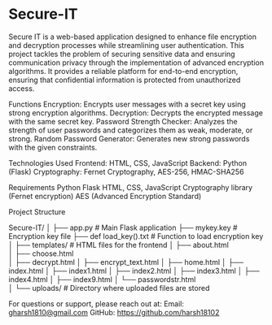 # Secure-IT

Secure IT is a web-based application designed to enhance file encryption and decryption processes while streamlining user authentication. This project tackles the problem of securing sensitive data and ensuring communication privacy through the implementation of advanced encryption algorithms. It provides a reliable platform for end-to-end encryption, ensuring that confidential information is protected from unauthorized access.

Functions
  Encryption: Encrypts user messages with a secret key using strong encryption algorithms.
  Decryption: Decrypts the encrypted message with the same secret key.
  Password Strength Checker: Analyzes the strength of user passwords and categorizes them as weak, moderate, or strong.
  Random Password Generator: Generates new strong passwords with the given constraints.

Technologies Used
  Frontend: HTML, CSS, JavaScript
  Backend: Python (Flask)
  Cryptography: Fernet Cryptography, AES-256, HMAC-SHA256

Requirements
  Python
  Flask
  HTML, CSS, JavaScript
  Cryptography library (Fernet encryption)
  AES (Advanced Encryption Standard)

  Project Structure

Secure-IT/
│
├── app.py                            # Main Flask application
├── mykey.key                          # Encryption key file
├── def load_key().txt                 # Function to load encryption key
│
├── templates/                         # HTML files for the frontend
│   ├── about.html                     
│   ├── choose.html                 
│   ├── decrypt.html
│   ├── encrypt_text.html
│   ├── home.html
│   ├── index.html
│   ├── index1.html
│   ├── index2.html
│   ├── index3.html
│   ├── index4.html
│   ├── index9.html
│   └── passwordstr.html         
│
└── uploads/                           # Directory where uploaded files are stored

For questions or support, please reach out at:
  Email: gharsh1810@gmail.com
  GitHub: https://github.com/harsh18102

